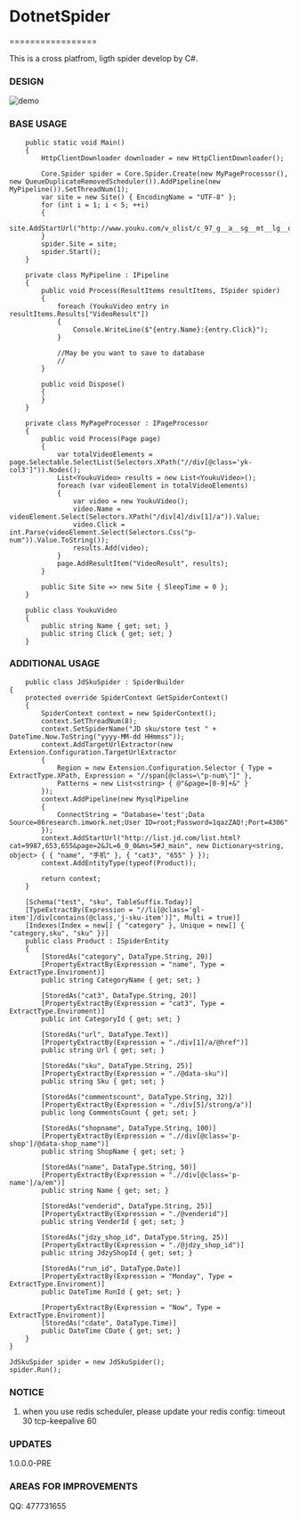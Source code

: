 # DotnetSpider
=================

This is a cross platfrom, ligth spider develop by C#.

### DESIGN
 
![demo](http://images2015.cnblogs.com/blog/40347/201605/40347-20160511101118155-1794710718.jpg)

### BASE USAGE

    	public static void Main()
		{
			HttpClientDownloader downloader = new HttpClientDownloader();

			Core.Spider spider = Core.Spider.Create(new MyPageProcessor(), new QueueDuplicateRemovedScheduler()).AddPipeline(new MyPipeline()).SetThreadNum(1);
			var site = new Site() { EncodingName = "UTF-8" };
			for (int i = 1; i < 5; ++i)
			{
				site.AddStartUrl("http://www.youku.com/v_olist/c_97_g__a__sg__mt__lg__q__s_1_r_0_u_0_pt_0_av_0_ag_0_sg__pr__h__d_1_p_1.html");
			}
			spider.Site = site;
			spider.Start();
		}

		private class MyPipeline : IPipeline
		{
			public void Process(ResultItems resultItems, ISpider spider)
			{
				foreach (YoukuVideo entry in resultItems.Results["VideoResult"])
				{
					Console.WriteLine($"{entry.Name}:{entry.Click}");
				}

				//May be you want to save to database
				// 
			}

			public void Dispose()
			{
			}
		}

		private class MyPageProcessor : IPageProcessor
		{
			public void Process(Page page)
			{
				var totalVideoElements = page.Selectable.SelectList(Selectors.XPath("//div[@class='yk-col3']")).Nodes();
				List<YoukuVideo> results = new List<YoukuVideo>();
				foreach (var videoElement in totalVideoElements)
				{
					var video = new YoukuVideo();
					video.Name = videoElement.Select(Selectors.XPath("/div[4]/div[1]/a")).Value;
					video.Click = int.Parse(videoElement.Select(Selectors.Css("p-num")).Value.ToString());
					results.Add(video);
				}
				page.AddResultItem("VideoResult", results);
			}

			public Site Site => new Site { SleepTime = 0 };
		}

		public class YoukuVideo
		{
			public string Name { get; set; }
			public string Click { get; set; }
		}
	
### ADDITIONAL USAGE

        public class JdSkuSpider : SpiderBuilder
	{
		protected override SpiderContext GetSpiderContext()
		{
			SpiderContext context = new SpiderContext();
			context.SetThreadNum(8);
			context.SetSpiderName("JD sku/store test " + DateTime.Now.ToString("yyyy-MM-dd HHmmss"));
			context.AddTargetUrlExtractor(new Extension.Configuration.TargetUrlExtractor
			{
				Region = new Extension.Configuration.Selector { Type = ExtractType.XPath, Expression = "//span[@class=\"p-num\"]" },
				Patterns = new List<string> { @"&page=[0-9]+&" }
			});
			context.AddPipeline(new MysqlPipeline
			{
				ConnectString = "Database='test';Data Source=86research.imwork.net;User ID=root;Password=1qazZAQ!;Port=4306"
			});
			context.AddStartUrl("http://list.jd.com/list.html?cat=9987,653,655&page=2&JL=6_0_0&ms=5#J_main", new Dictionary<string, object> { { "name", "手机" }, { "cat3", "655" } });
			context.AddEntityType(typeof(Product));
			
			return context;
		}

		[Schema("test", "sku", TableSuffix.Today)]
		[TypeExtractBy(Expression = "//li[@class='gl-item']/div[contains(@class,'j-sku-item')]", Multi = true)]
		[Indexes(Index = new[] { "category" }, Unique = new[] { "category,sku", "sku" })]
		public class Product : ISpiderEntity
		{
			[StoredAs("category", DataType.String, 20)]
			[PropertyExtractBy(Expression = "name", Type = ExtractType.Enviroment)]
			public string CategoryName { get; set; }

			[StoredAs("cat3", DataType.String, 20)]
			[PropertyExtractBy(Expression = "cat3", Type = ExtractType.Enviroment)]
			public int CategoryId { get; set; }

			[StoredAs("url", DataType.Text)]
			[PropertyExtractBy(Expression = "./div[1]/a/@href")]
			public string Url { get; set; }

			[StoredAs("sku", DataType.String, 25)]
			[PropertyExtractBy(Expression = "./@data-sku")]
			public string Sku { get; set; }

			[StoredAs("commentscount", DataType.String, 32)]
			[PropertyExtractBy(Expression = "./div[5]/strong/a")]
			public long CommentsCount { get; set; }

			[StoredAs("shopname", DataType.String, 100)]
			[PropertyExtractBy(Expression = ".//div[@class='p-shop']/@data-shop_name")]
			public string ShopName { get; set; }

			[StoredAs("name", DataType.String, 50)]
			[PropertyExtractBy(Expression = ".//div[@class='p-name']/a/em")]
			public string Name { get; set; }

			[StoredAs("venderid", DataType.String, 25)]
			[PropertyExtractBy(Expression = "./@venderid")]
			public string VenderId { get; set; }

			[StoredAs("jdzy_shop_id", DataType.String, 25)]
			[PropertyExtractBy(Expression = "./@jdzy_shop_id")]
			public string JdzyShopId { get; set; }

			[StoredAs("run_id", DataType.Date)]
			[PropertyExtractBy(Expression = "Monday", Type = ExtractType.Enviroment)]
			public DateTime RunId { get; set; }

			[PropertyExtractBy(Expression = "Now", Type = ExtractType.Enviroment)]
			[StoredAs("cdate", DataType.Time)]
			public DateTime CDate { get; set; }
		}
	}
    
    JdSkuSpider spider = new JdSkuSpider();
    spider.Run();

### NOTICE

1. when you use redis scheduler, please update your redis config: 
	timeout 30 
	tcp-keepalive 60


### UPDATES

1.0.0.0-PRE

### AREAS FOR IMPROVEMENTS

QQ: 477731655
